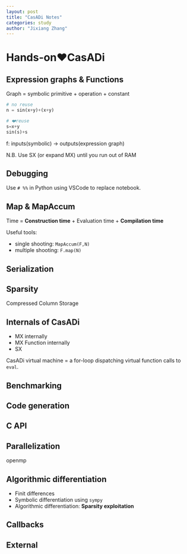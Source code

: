 ```yaml
---
layout: post
title: "CasADi Notes"
categories: study
author: "Jixiang Zhang"
---
```


# Hands-on❤️CasADi

## Expression graphs & Functions

Graph = symbolic primitive + operation + constant

```python
# no reuse
n = sin(x+y)+(x+y)

# ❤️reuse
s=x+y
sin(s)+s
```

f: inputs(symbolic) -> outputs(expression graph)

N.B. Use SX (or expand MX) until you run out of RAM

## Debugging

Use `# %%` in Python using VSCode to replace notebook.

## Map & MapAccum

Time = **Construction time** + Evaluation time + **Compilation time**

Useful tools:

* single shooting: `MapAccum(F,N)`
* multiple shooting: `F.map(N)`

## Serialization

## Sparsity

Compressed Column Storage

## Internals of CasADi

* MX internally
* MX Function internally
* SX

CasADi virtual machine = a for-loop dispatching virtual function calls to `eval`.

## Benchmarking

## Code generation

## C API

## Parallelization

openmp

## Algorithmic differentiation

* Finit differences
* Symbolic differentiation using `sympy`
* Algorithmic differentiation: **Sparsity exploitation**

## Callbacks

## External
